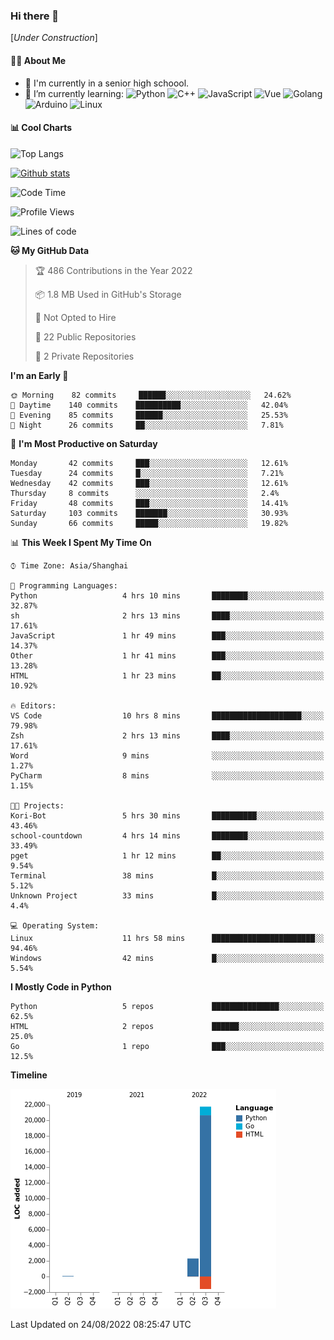 ### Hi there 👋

\[*Under Construction*\]

<!--
**NoNormalCreeper/NoNormalCreeper** is a ✨ _special_ ✨ repository because its `README.md` (this file) appears on your GitHub profile.

Here are some ideas to get you started:

- 🔭 I’m currently working on ...
- 🌱 I’m currently learning ...
- 👯 I’m looking to collaborate on ...
- 🤔 I’m looking for help with ...
- 💬 Ask me about ...
- 📫 How to reach me: ...
- 😄 Pronouns: ...
- ⚡ Fun fact: ...
-->

#### 👩‍💻 About Me

- 🏫 I'm currently in a senior high schoool.
- 🌱 I’m currently learning: 
![Python](https://img.shields.io/badge/-Python-blue?style=flat-square&logo=Python&logoColor=fff)
![C++](https://img.shields.io/badge/-C%2B%2B-00599C?style=flat-square&logo=C%2B%2B&logoColor=fff)
![JavaScript](https://img.shields.io/badge/-JavaScript-ffca18?style=flat-square&logo=JavaScript&logoColor=fff)
![Vue](https://img.shields.io/badge/-Vue-4FC08D?style=flat-square&logo=Vue.js&logoColor=fff)
![Golang](https://img.shields.io/badge/-Go-007d9c?style=flat-square&logo=Go&logoColor=fff)
![Arduino](https://img.shields.io/badge/-Arduino-00979D?style=flat-square&logo=Arduino&logoColor=fff)
![Linux](https://img.shields.io/badge/-Linux-FCC624?style=flat-square&logo=Linux&logoColor=fff)

#### 📊 Cool Charts

![Top Langs](https://github-readme-stats.vercel.app/api/top-langs/?username=NoNormalCreeper&layout=compact)

[![Github stats](https://github-readme-stats.vercel.app/api?username=NoNormalCreeper&show_icons=true)](https://github.com/anuraghazra/github-readme-stats)

<!--START_SECTION:waka-->
![Code Time](http://img.shields.io/badge/Code%20Time-58%20hrs%2034%20mins-blue)

![Profile Views](http://img.shields.io/badge/Profile%20Views-0-blue)

![Lines of code](https://img.shields.io/badge/From%20Hello%20World%20I%27ve%20Written-22%20Thousand%20lines%20of%20code-blue)

**🐱 My GitHub Data** 

> 🏆 486 Contributions in the Year 2022
 > 
> 📦 1.8 MB Used in GitHub's Storage 
 > 
> 🚫 Not Opted to Hire
 > 
> 📜 22 Public Repositories 
 > 
> 🔑 2 Private Repositories  
 > 
**I'm an Early 🐤** 

```text
🌞 Morning    82 commits     ██████░░░░░░░░░░░░░░░░░░░   24.62% 
🌆 Daytime    140 commits    ██████████░░░░░░░░░░░░░░░   42.04% 
🌃 Evening    85 commits     ██████░░░░░░░░░░░░░░░░░░░   25.53% 
🌙 Night      26 commits     ██░░░░░░░░░░░░░░░░░░░░░░░   7.81%

```
📅 **I'm Most Productive on Saturday** 

```text
Monday       42 commits     ███░░░░░░░░░░░░░░░░░░░░░░   12.61% 
Tuesday      24 commits     █░░░░░░░░░░░░░░░░░░░░░░░░   7.21% 
Wednesday    42 commits     ███░░░░░░░░░░░░░░░░░░░░░░   12.61% 
Thursday     8 commits      ░░░░░░░░░░░░░░░░░░░░░░░░░   2.4% 
Friday       48 commits     ███░░░░░░░░░░░░░░░░░░░░░░   14.41% 
Saturday     103 commits    ███████░░░░░░░░░░░░░░░░░░   30.93% 
Sunday       66 commits     █████░░░░░░░░░░░░░░░░░░░░   19.82%

```


📊 **This Week I Spent My Time On** 

```text
⌚︎ Time Zone: Asia/Shanghai

💬 Programming Languages: 
Python                   4 hrs 10 mins       ████████░░░░░░░░░░░░░░░░░   32.87% 
sh                       2 hrs 13 mins       ████░░░░░░░░░░░░░░░░░░░░░   17.61% 
JavaScript               1 hr 49 mins        ███░░░░░░░░░░░░░░░░░░░░░░   14.37% 
Other                    1 hr 41 mins        ███░░░░░░░░░░░░░░░░░░░░░░   13.28% 
HTML                     1 hr 23 mins        ██░░░░░░░░░░░░░░░░░░░░░░░   10.92%

🔥 Editors: 
VS Code                  10 hrs 8 mins       ████████████████████░░░░░   79.98% 
Zsh                      2 hrs 13 mins       ████░░░░░░░░░░░░░░░░░░░░░   17.61% 
Word                     9 mins              ░░░░░░░░░░░░░░░░░░░░░░░░░   1.27% 
PyCharm                  8 mins              ░░░░░░░░░░░░░░░░░░░░░░░░░   1.15%

🐱‍💻 Projects: 
Kori-Bot                 5 hrs 30 mins       ██████████░░░░░░░░░░░░░░░   43.46% 
school-countdown         4 hrs 14 mins       ████████░░░░░░░░░░░░░░░░░   33.49% 
pget                     1 hr 12 mins        ██░░░░░░░░░░░░░░░░░░░░░░░   9.54% 
Terminal                 38 mins             █░░░░░░░░░░░░░░░░░░░░░░░░   5.12% 
Unknown Project          33 mins             █░░░░░░░░░░░░░░░░░░░░░░░░   4.4%

💻 Operating System: 
Linux                    11 hrs 58 mins      ███████████████████████░░   94.46% 
Windows                  42 mins             █░░░░░░░░░░░░░░░░░░░░░░░░   5.54%

```

**I Mostly Code in Python** 

```text
Python                   5 repos             ███████████████░░░░░░░░░░   62.5% 
HTML                     2 repos             ██████░░░░░░░░░░░░░░░░░░░   25.0% 
Go                       1 repo              ███░░░░░░░░░░░░░░░░░░░░░░   12.5%

```


**Timeline**

![Chart not found](https://raw.githubusercontent.com/NoNormalCreeper/NoNormalCreeper/main/charts/bar_graph.png) 


 Last Updated on 24/08/2022 08:25:47 UTC
<!--END_SECTION:waka-->

